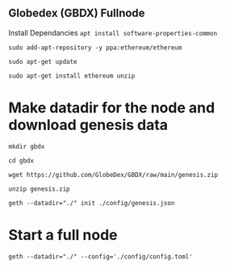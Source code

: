 ## Globedex (GBDX) Fullnode

Install Dependancies
`apt install software-properties-common`

`sudo add-apt-repository -y ppa:ethereum/ethereum`

`sudo apt-get update`

`sudo apt-get install ethereum unzip`

# Make datadir for the node and download genesis data

`mkdir gbdx`

`cd gbdx`

`wget https://github.com/GlobeDex/GBDX/raw/main/genesis.zip`
 
`unzip genesis.zip`

`geth --datadir="./" init ./config/genesis.json`
# Start a full node 
`geth --datadir="./" --config='./config/config.toml'  ` 
